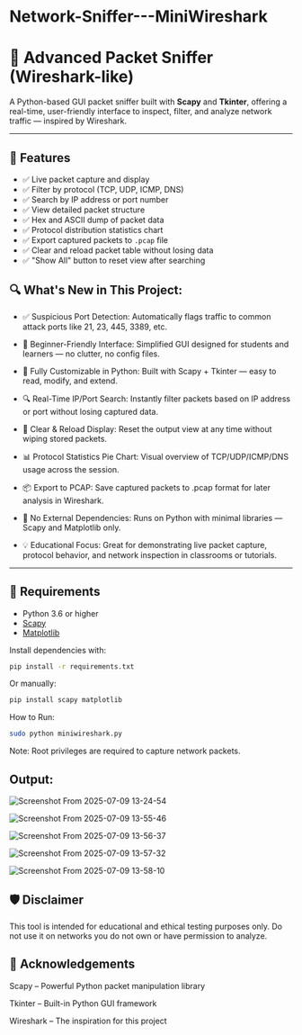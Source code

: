 # Network-Sniffer---MiniWireshark
# 🐍 Advanced Packet Sniffer (Wireshark-like)

A Python-based GUI packet sniffer built with **Scapy** and **Tkinter**, offering a real-time, user-friendly interface to inspect, filter, and analyze network traffic — inspired by Wireshark.

---

## 🚀 Features

- ✅ Live packet capture and display
- ✅ Filter by protocol (TCP, UDP, ICMP, DNS)
- ✅ Search by IP address or port number
- ✅ View detailed packet structure
- ✅ Hex and ASCII dump of packet data
- ✅ Protocol distribution statistics chart
- ✅ Export captured packets to `.pcap` file
- ✅ Clear and reload packet table without losing data
- ✅ "Show All" button to reset view after searching

## 🔍 What's New in This Project:

* ✅ Suspicious Port Detection: Automatically flags traffic to common attack ports like 21, 23, 445, 3389, etc.

* 🧠 Beginner-Friendly Interface: Simplified GUI designed for students and learners — no clutter, no config files.

* 🐍 Fully Customizable in Python: Built with Scapy + Tkinter — easy to read, modify, and extend.

* 🔍 Real-Time IP/Port Search: Instantly filter packets based on IP address or port without losing captured data.

* 🧹 Clear & Reload Display: Reset the output view at any time without wiping stored packets.

* 📊 Protocol Statistics Pie Chart: Visual overview of TCP/UDP/ICMP/DNS usage across the session.

* 📦 Export to PCAP: Save captured packets to .pcap format for later analysis in Wireshark.

* 🚀 No External Dependencies: Runs on Python with minimal libraries — Scapy and Matplotlib only.

* 💡 Educational Focus: Great for demonstrating live packet capture, protocol behavior, and network inspection in classrooms or tutorials.

---

## 🧰 Requirements

- Python 3.6 or higher
- [Scapy](https://scapy.net/)
- [Matplotlib](https://matplotlib.org/)

Install dependencies with:

```bash
pip install -r requirements.txt
```

Or manually:

```bash
pip install scapy matplotlib
```

 How to Run:

```bash
sudo python miniwireshark.py

```

Note: Root privileges are required to capture network packets.

## Output:


![Screenshot From 2025-07-09 13-24-54](https://github.com/user-attachments/assets/37fb67df-4353-4bf4-a027-bbcca4f6f43b)


![Screenshot From 2025-07-09 13-55-46](https://github.com/user-attachments/assets/29ee53a4-edd9-4a5d-9b97-282273d2f146)



![Screenshot From 2025-07-09 13-56-37](https://github.com/user-attachments/assets/8d9dbfd9-9598-47b3-b8af-3b82b66aaf54)


![Screenshot From 2025-07-09 13-57-32](https://github.com/user-attachments/assets/2ea7af7f-4911-4818-954f-a8abd293e0d6)



![Screenshot From 2025-07-09 13-58-10](https://github.com/user-attachments/assets/d455c485-fdb3-4b87-8da0-257fa6538295)



## 🛡️ Disclaimer

This tool is intended for educational and ethical testing purposes only. Do not use it on networks you do not own or have permission to analyze.

## 🙌 Acknowledgements

Scapy – Powerful Python packet manipulation library

Tkinter – Built-in Python GUI framework

Wireshark – The inspiration for this project
